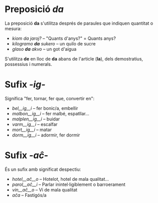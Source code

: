 # Preposició *da*

La preposició __da__ s'utilitza després de paraules que indiquen quantitat o mesura:

- *kiom da jaroj?* – "Quants d'anys?" = Quants anys? 
- *kilogramo __da__ sukero* – un quilo de sucre
- *glaso __da__ akvo* – un got d'aigua

S'utilitza __de__ en lloc de __da__ abans de l'article (__la__), dels demostratius, possessius i numerals.


# Sufix *-ig-*

Significa "fer, tornar, fer que, convertir en":

- *bel__ig__i* – fer bonic/a, embellir
- *malbon__ig__i* – fer malbé, espatllar...
- *malplen__ig__i* – buidar
- *varm__ig__i* – escalfar
- *mort__ig__i* – matar
- *dorm__ig__i* – adormir, fer dormir

# Sufix *-aĉ-*

És un sufix amb significat despectiu:

- *hotel__aĉ__o* – Hotelot, hotel de mala qualitat...
- *parol__aĉ__i* – Parlar inintel·ligiblement o barroerament
- *vin__aĉ__o* – Vi de mala qualitat
- *aĉa* – Fastigós/a
